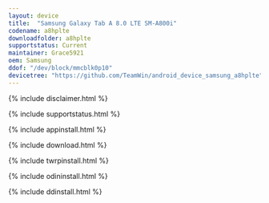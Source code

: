 ```yaml
---
layout: device
title:  "Samsung Galaxy Tab A 8.0 LTE SM-A800i"
codename: a8hplte
downloadfolder: a8hplte
supportstatus: Current
maintainer: Grace5921
oem: Samsung
ddof: "/dev/block/mmcblk0p10"
devicetree: "https://github.com/TeamWin/android_device_samsung_a8hplte"
---
```


{% include disclaimer.html %}

{% include supportstatus.html %}

{% include appinstall.html %}

{% include download.html %}

{% include twrpinstall.html %}

{% include odininstall.html %}

{% include ddinstall.html %}
